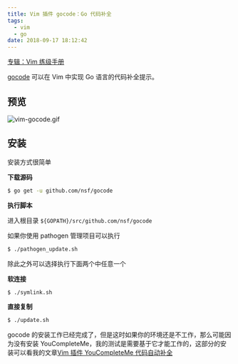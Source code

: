```yaml
---
title: Vim 插件 gocode：Go 代码补全
tags:
  - vim
  - go
date: 2018-09-17 18:12:42
---
```



[专辑：Vim 练级手册](/vim)

[gocode](https://github.com/nsf/gocode) 可以在 Vim 中实现 Go 语言的代码补全提示。

<!-- more --><!-- toc -->

## 预览
![vim-gocode.gif](/images/vim-gocode.gif)

## 安装

安装方式很简单

**下载源码**

```bash
$ go get -u github.com/nsf/gocode
```

**执行脚本**

进入根目录 `${GOPATH}/src/github.com/nsf/gocode`

如果你使用 pathogen 管理项目可以执行

```bash
$ ./pathogen_update.sh
```

除此之外可以选择执行下面两个中任意一个

**软连接**

```bash
$ ./symlink.sh
```

**直接复制**

```bash
$ ./update.sh
```

gocode 的安装工作已经完成了，但是这时如果你的环境还是不工作，那么可能因为没有安装 YouCompleteMe，我的测试是需要基于它才能工作的，这部分的安装可以看我的文章[Vim 插件 YouCompleteMe 代码自动补全](/2017/09/22/vim-plugin-youcompleteme/)
